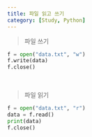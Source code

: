 ```yaml
---
title: 파일 읽고 쓰기
category: [Study, Python]
---
```


> 파일 쓰기

```python
f = open("data.txt", "w")
f.write(data)
f.close()
```

<br>

> 파일 읽기

```python
f = open("data.txt", "r")
data = f.read()
print(data)
f.close()
```